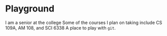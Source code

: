 # Playground
I am a senior at the college
Some of the courses I plan on taking include CS 109A, AM 108, and SCI 6338
A place to play with `git`.

